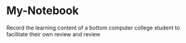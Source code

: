 # My-Notebook
Record the learning content of a bottom computer college student to facilitate their own review and review
